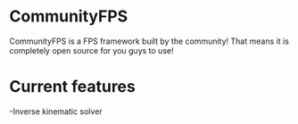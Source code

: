 # CommunityFPS

CommunityFPS is a FPS framework built by the community! That means it is completely open source for you guys to use!

# Current features
-Inverse kinematic solver
